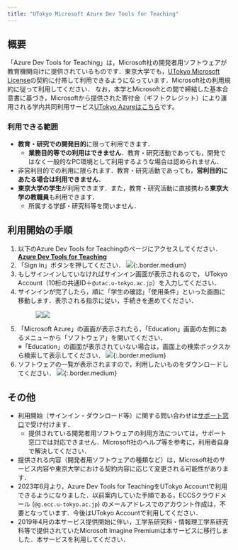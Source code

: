 ```yaml
---
title: "UTokyo Microsoft Azure Dev Tools for Teaching"
---
```


## 概要

「Azure Dev Tools for Teaching」は，Microsoft社の開発者用ソフトウェアが教育機関向けに提供されているものです．東京大学でも，[UTokyo Microsoft License](/microsoft/)の契約に付帯して利用できるようになっています．Microsoft社の利用規約に従って利用してください．
なお，本学とMicrosoftとの間で締結した基本合意書に基づき，Microsoftから提供された寄付金（ギフトクレジット）により運用される学内共同利用サービス[UTokyo Azureはこちら](/research_computing/utokyo_azure/)です。

### 利用できる範囲

- **教育・研究での開発目的**に限って利用できます．
    - **業務目的等での利用はできません**．教育・研究活動であっても，開発ではなく一般的なPC環境として利用するような場合は認められません．
- 非営利目的での利用に限られます．教育・研究活動であっても，**営利目的にあたる場合は利用できません**．
- **東京大学の学生**が利用できます．また，教育・研究活動に直接携わる**東京大学の教職員**も利用できます．
    - 所属する学部・研究科等を問いません．

## 利用開始の手順

1. 以下のAzure Dev Tools for Teachingのページにアクセスしてください．
    <b class="box center"><a href="https://aka.ms/devtoolsforteaching/">Azure Dev Tools for Teaching</a></b>
1. 「Sign In」ボタンを押してください．
    ![](sign_in.png){:.border.medium}
1. もしサインインしていなければサインイン画面が表示されるので， UTokyo Account（10桁の共通ID＋`@utac.u-tokyo.ac.jp`）を入力してください．
1. サインインが完了したら，順に「学生の確認」「使用条件」といった画面に移動します．表示される指示に従い，手続きを進めてください．
    <figure class="gallery"><img src="student_verification.png"><img src="terms.png"></figure>
1. 「Microsoft Azure」の画面が表示されたら，「Education」画面の左側にあるメニューから「ソフトウェア」を開いてください．<br>※「Education」の画面が表示されていない場合は，画面上の検索ボックスから検索して表示してください．
    ![](education.png){:.border.medium}
1. ソフトウェアの一覧が表示されますので，利用したいものをダウンロードしてください．
    ![](software.png){:.border.medium}

## その他

- 利用開始（サインイン・ダウンロード等）に関する問い合わせは[サポート窓口](/support/)で受け付けます．
    - 提供されている開発者用ソフトウェアの利用方法については，サポート窓口では対応できません．Microsoft社のヘルプ等を参考に，利用者自身で解決してください．
- 提供される内容（開発者用ソフトウェアの種類など）は，Microsoft社のサービス内容や東京大学における契約内容に応じて変更される可能性があります．
- 2023年6月より，Azure Dev Tools for TeachingをUTokyo Accountで利用できるようになりました．以前案内していた手順である，ECCSクラウドメール (`@g.ecc.u-tokyo.ac.jp`) のメールアドレスでのアカウント作成は，不要となっています．今後はUTokyo Accountで利用してください．
- 2019年4月の本サービス提供開始に伴い，工学系研究科・情報理工学系研究科等で提供されていたMicrosoft Imagine Premiumは本サービスに移行しました．本サービスを利用してください．
